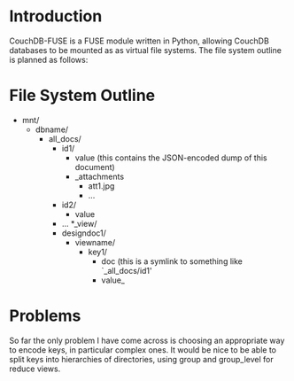 # Introduction #

CouchDB-FUSE is a FUSE module written in Python, allowing CouchDB databases to be mounted as as virtual file systems.  The file system outline is planned as follows:


# File System Outline #

  * mnt/
    * dbname/
      * all\_docs/
        * id1/
          * value (this contains the JSON-encoded dump of this document)
          * _attachments
            * att1.jpg
            * ...
        * id2/
          * value
        * ...
      *_view/
        * designdoc1/
          * viewname/
            * key1/
              * doc (this is a symlink to something like `_all\_docs/id1'
              * value_

# Problems #

So far the only problem I have come across is choosing an appropriate way to encode keys, in particular complex ones.  It would be nice to be able to split keys into hierarchies of directories, using group and group\_level for reduce views.
